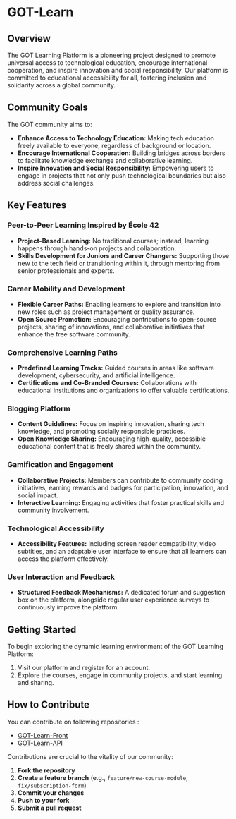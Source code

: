 # GOT-Learn

## Overview

The GOT Learning Platform is a pioneering project designed to promote universal access to technological education, encourage international cooperation, and inspire innovation and social responsibility. Our platform is committed to educational accessibility for all, fostering inclusion and solidarity across a global community.

## Community Goals

The GOT community aims to:
- **Enhance Access to Technology Education:** Making tech education freely available to everyone, regardless of background or location.
- **Encourage International Cooperation:** Building bridges across borders to facilitate knowledge exchange and collaborative learning.
- **Inspire Innovation and Social Responsibility:** Empowering users to engage in projects that not only push technological boundaries but also address social challenges.

## Key Features

### Peer-to-Peer Learning Inspired by École 42
- **Project-Based Learning:** No traditional courses; instead, learning happens through hands-on projects and collaboration.
- **Skills Development for Juniors and Career Changers:** Supporting those new to the tech field or transitioning within it, through mentoring from senior professionals and experts.

### Career Mobility and Development
- **Flexible Career Paths:** Enabling learners to explore and transition into new roles such as project management or quality assurance.
- **Open Source Promotion:** Encouraging contributions to open-source projects, sharing of innovations, and collaborative initiatives that enhance the free software community.

### Comprehensive Learning Paths
- **Predefined Learning Tracks:** Guided courses in areas like software development, cybersecurity, and artificial intelligence.
- **Certifications and Co-Branded Courses:** Collaborations with educational institutions and organizations to offer valuable certifications.

### Blogging Platform
- **Content Guidelines:** Focus on inspiring innovation, sharing tech knowledge, and promoting socially responsible practices.
- **Open Knowledge Sharing:** Encouraging high-quality, accessible educational content that is freely shared within the community.

### Gamification and Engagement
- **Collaborative Projects:** Members can contribute to community coding initiatives, earning rewards and badges for participation, innovation, and social impact.
- **Interactive Learning:** Engaging activities that foster practical skills and community involvement.

### Technological Accessibility
- **Accessibility Features:** Including screen reader compatibility, video subtitles, and an adaptable user interface to ensure that all learners can access the platform effectively.

### User Interaction and Feedback
- **Structured Feedback Mechanisms:** A dedicated forum and suggestion box on the platform, alongside regular user experience surveys to continuously improve the platform.

## Getting Started

To begin exploring the dynamic learning environment of the GOT Learning Platform:
1. Visit our platform and register for an account.
2. Explore the courses, engage in community projects, and start learning and sharing.

## How to Contribute

You can contribute on following repositories :
- [GOT-Learn-Front](https://github.com/GuildOpenTech/got-learn-Front)
- [GOT-Learn-API](https://github.com/GuildOpenTech/got-learn-API)

Contributions are crucial to the vitality of our community:
1. **Fork the repository**
2. **Create a feature branch** (e.g., `feature/new-course-module`, `fix/subscription-form`)
3. **Commit your changes**
4. **Push to your fork**
5. **Submit a pull request**


